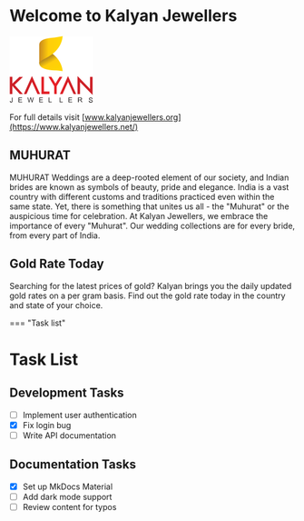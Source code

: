 # Welcome to Kalyan Jewellers


![Kalyan Jewellers](assets/kalyan_logo.png)


For full details visit [www.kalyanjewellers.org](https://www.kalyanjewellers.net/)

## MUHURAT

MUHURAT
Weddings are a deep-rooted element of our society, and Indian brides are known as symbols of beauty, pride and elegance. India is a vast country with different customs and traditions practiced even within the same state. Yet, there is something that unites us all - the "Muhurat" or the auspicious time for celebration. At Kalyan Jewellers, we embrace the importance of every "Muhurat". Our wedding collections are for every bride, from every part of India.

## Gold Rate Today
Searching for the latest prices of gold? Kalyan brings you the daily updated gold rates on a per gram basis. Find out the gold rate today in the country and state of your choice.


=== "Task list"

# Task List

## Development Tasks
- [ ] Implement user authentication
- [x] Fix login bug
- [ ] Write API documentation

## Documentation Tasks
- [x] Set up MkDocs Material
- [ ] Add dark mode support
- [ ] Review content for typos

